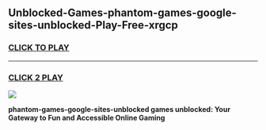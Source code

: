 
## Unblocked-Games-phantom-games-google-sites-unblocked-Play-Free-xrgcp
<h3>
<a href="https://premium76.site?title=phantom-games-google-sites-unblocked&ref=18A">CLICK TO PLAY</a></h3>
<hr>

<h3>
<a href="https://premium76.site?title=phantom-games-google-sites-unblocked&ref=18A">CLICK 2 PLAY</a>
  
</h3>

<a href="https://premium76.site?title=phantom-games-google-sites-unblocked&ref=18A"><img src="https://clearcache.store/games.png"></a>


**phantom-games-google-sites-unblocked games unblocked: Your Gateway to Fun and Accessible Online Gaming**
